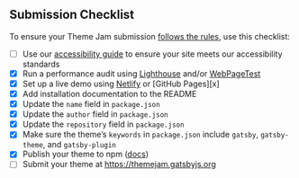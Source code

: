 ## Submission Checklist

To ensure your Theme Jam submission [follows the rules](https://themejam.gatsbyjs.org/rules), use this checklist:

- [ ] Use our [accessibility guide][a11y] to ensure your site meets our accessibility standards
- [x] Run a performance audit using [Lighthouse][] and/or [WebPageTest][]
- [x] Set up a live demo using [Netlify][] or [GitHub Pages][x]
- [x] Add installation documentation to the README
- [x] Update the `name` field in `package.json`
- [x] Update the `author` field in `package.json`
- [x] Update the `repository` field in `package.json`
- [x] Make sure the theme’s `keywords` in `package.json` include `gatsby`, `gatsby-theme`, and `gatsby-plugin`
- [x] Publish your theme to npm ([docs][npmpublish])
- [ ] Submit your theme at https://themejam.gatsbyjs.org

[a11y]: https://gatsbyjs.org/docs/making-your-site-accessible#how-to-improve-accessibility
[Lighthouse]: https://developers.google.com/web/tools/lighthouse/
[axe]: https://www.deque.com/axe/
[WebPageTest]: http://webpagetest.org/
[Netlify]: https://netlify.com
[GitHub Pages]: https://pages.github.com/
[npmpublish]: https://docs.npmjs.com/cli/publish

